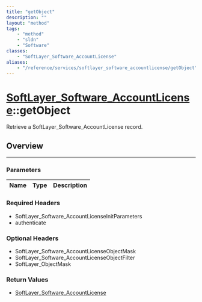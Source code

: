 ```yaml
---
title: "getObject"
description: ""
layout: "method"
tags:
    - "method"
    - "sldn"
    - "Software"
classes:
    - "SoftLayer_Software_AccountLicense"
aliases:
    - "/reference/services/softlayer_software_accountlicense/getObject"
---
```

# [SoftLayer_Software_AccountLicense](/reference/services/SoftLayer_Software_AccountLicense)::getObject


Retrieve a SoftLayer_Software_AccountLicense record.


## Overview 


-----

### Parameters 
|Name | Type | Description |
| --- | --- | --- |


### Required Headers
* SoftLayer_Software_AccountLicenseInitParameters
* authenticate


### Optional Headers
* SoftLayer_Software_AccountLicenseObjectMask
* SoftLayer_Software_AccountLicenseObjectFilter
* SoftLayer_ObjectMask

### Return Values
* <a href='/reference/datatypes/SoftLayer_Software_AccountLicense'>SoftLayer_Software_AccountLicense </a>




